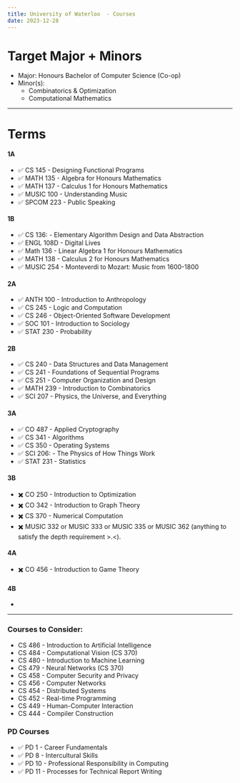 ```yaml
---
title: University of Waterloo  - Courses
date: 2023-12-28
---
```

# Target Major + Minors
- Major: Honours Bachelor of Computer Science (Co-op)
- Minor(s): 
	- Combinatorics & Optimization
	- Computational Mathematics


---
# Terms
#### 1A
- ✅ CS 145 - Designing Functional Programs 
- ✅ MATH 135 - Algebra for Honours Mathematics
- ✅ MATH 137 - Calculus 1 for Honours Mathematics
- ✅ MUSIC 100 - Understanding Music
- ✅ SPCOM 223 - Public Speaking
#### 1B
- ✅ CS 136: - Elementary Algorithm Design and Data Abstraction
- ✅ ENGL 108D - Digital Lives
- ✅ Math 136 - Linear Algebra 1 for Honours Mathematics
- ✅ MATH 138 - Calculus 2 for Honours Mathematics
- ✅ MUSIC 254 - Monteverdi to Mozart: Music from 1600-1800


#### 2A
- ✅ ANTH 100 - Introduction to Anthropology
- ✅ CS 245 - Logic and Computation
- ✅ CS 246 - Object-Oriented Software Development
- ✅ SOC 101 - Introduction to Sociology
- ✅ STAT 230 - Probability
#### 2B
- ✅ CS 240 - Data Structures and Data Management
- ✅ CS 241 - Foundations of Sequential Programs
- ✅ CS 251 - Computer Organization and Design
- ✅ MATH 239 - Introduction to Combinatorics
- ✅ SCI 207 - Physics, the Universe, and Everything


#### 3A
- ✅ CO 487 - Applied Cryptography
- ✅ CS 341 - Algorithms
- ✅ CS 350 - Operating Systems
- ✅ SCI 206: - The Physics of How Things Work
- ✅ STAT 231 - Statistics
#### 3B
- ✖️ CO 250 - Introduction to Optimization
- ✖️ CO 342 - Introduction to Graph Theory
- ✖️ CS 370 - Numerical Computation
- ✖️ MUSIC 332 or MUSIC 333 or MUSIC 335 or MUSIC 362 (anything to satisfy the depth requirement >.<).


#### 4A
- ✖️ CO 456 - Introduction to Game Theory
#### 4B
- 

---
### Courses to Consider:
- CS 486 - Introduction to Artificial Intelligence
- CS 484 - Computational Vision (CS 370)
- CS 480 - Introduction to Machine Learning
- CS 479 - Neural Networks (CS 370)
- CS 458 - Computer Security and Privacy
- CS 456 - Computer Networks
- CS 454 - Distributed Systems
- CS 452  - Real-time Programming
- CS 449 - Human-Computer Interaction
- CS 444 - Compiler Construction

### PD Courses
- ✅ PD 1 - Career Fundamentals
- ✅ PD 8 - Intercultural Skills
- ✅ PD 10 - Professional Responsibility in Computing
- ✅ PD 11 - Processes for Technical Report Writing